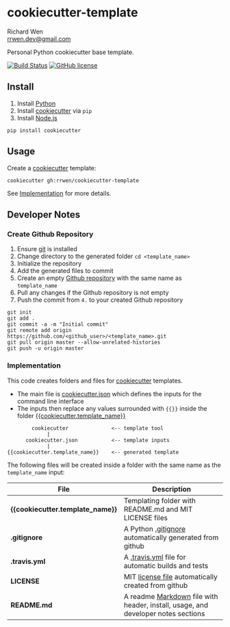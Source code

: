 # cookiecutter-template

Richard Wen  
rrwen.dev@gmail.com  

Personal Python cookiecutter base template.

[![Build Status](https://travis-ci.org/rrwen/cookiecutter-template.svg?branch=master)](https://travis-ci.org/rrwen/cookiecutter-template)
[![GitHub license](https://img.shields.io/github/license/rrwen/cookiecutter-template.svg)](https://github.com/rrwen/cookiecutter-template/blob/master/LICENSE)

## Install

1. Install [Python](https://www.python.org/downloads/)
2. Install [cookiecutter](https://pypi.python.org/pypi/cookiecutter) via `pip`
3. Install [Node.js](https://nodejs.org/en/)

```
pip install cookiecutter
```

## Usage

Create a [cookiecutter](https://pypi.python.org/pypi/cookiecutter) template:

```
cookiecutter gh:rrwen/cookiecutter-template
```

See [Implementation](#implementation) for more details.

## Developer Notes

### Create Github Repository

1. Ensure [git](https://git-scm.com/) is installed
2. Change directory to the generated folder `cd <template_name>`
3. Initialize the repository
4. Add the generated files to commit
5. Create an empty [Github repository](https://help.github.com/articles/create-a-repo/) with the same name as `template_name`
6. Pull any changes if the Github repository is not empty
7. Push the commit from `4.` to your created Github repository

```
git init
git add .
git commit -a -m "Initial commit"
git remote add origin https://github.com/<github_user>/<template_name>.git
git pull origin master --allow-unrelated-histories
git push -u origin master
```

### Implementation

This code creates folders and files for [cookiecutter](https://pypi.python.org/pypi/cookiecutter) templates.

* The main file is [cookiecutter.json](https://github.com/rrwen/cookiecutter-template/blob/master/cookiecutter.json) which defines the inputs for the command line interface
* The inputs then replace any values surrounded with `{{}}` inside the folder [{{cookiecutter.template_name}}](https://github.com/rrwen/cookiecutter-template/tree/master/%7B%7Bcookiecutter.template_name%7D%7D)

```
        cookiecutter              <-- template tool
             |
      cookiecutter.json           <-- template inputs
             |
{{cookiecutter.template_name}}    <-- generated template
```

The following files will be created inside a folder with the same name as the `template_name` input:

File | Description
--- | ---
**{{cookiecutter.template_name}}** | Templating folder with README.md and MIT LICENSE files
**.gitignore** | A Python [.gitignore](https://git-scm.com/docs/gitignore) automatically generated from github
**.travis.yml** | A [.travis.yml](https://docs.travis-ci.com/user/customizing-the-build/) file for automatic builds and tests
**LICENSE** | MIT [license file](https://help.github.com/articles/licensing-a-repository/) automatically created from github
**README.md** | A readme [Markdown](https://daringfireball.net/projects/markdown/) file with header, install, usage, and developer notes sections
